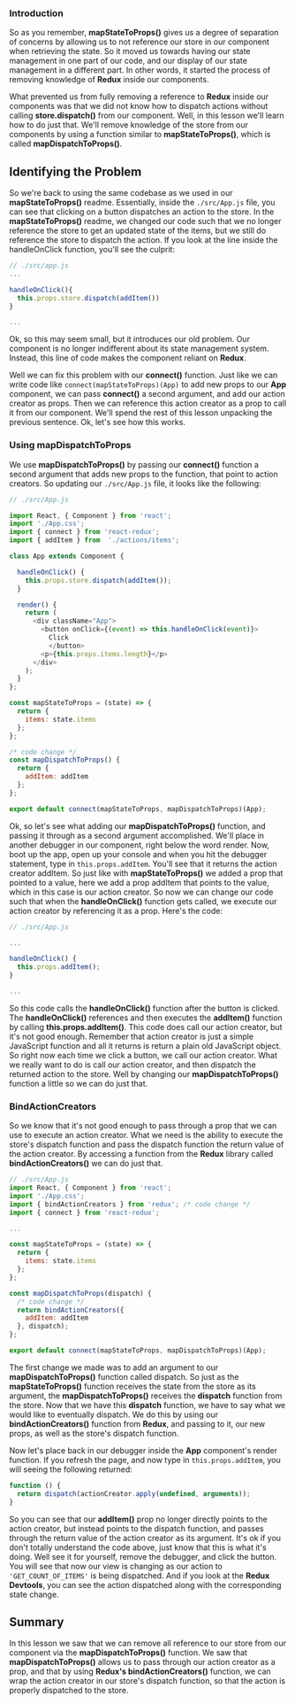 ### Introduction

So as you remember, __mapStateToProps()__ gives us a degree of separation of concerns by allowing us to not reference our store in our component when retrieving the state. So it moved us towards having our state management in one part of our code, and our display of our state management in a different part. In other words, it started the process of removing knowledge of __Redux__ inside our components.  

What prevented us from fully removing a reference to __Redux__ inside our components was that we did not know how to dispatch actions without calling __store.dispatch()__ from our component.  Well, in this lesson we'll learn how to do just that. We'll remove knowledge of the store from our components by using a function similar to __mapStateToProps()__, which is called __mapDispatchToProps()__.

## Identifying the Problem

So we're back to using the same codebase as we used in our __mapStateToProps()__ readme.  Essentially, inside the `./src/App.js` file, you can see that clicking on a button dispatches an action to the store. In the __mapStateToProps()__ readme, we changed our code such that we no longer reference the store to get an updated state of the items, but we still do reference the store to dispatch the action.  If you look at the line inside the handleOnClick function, you'll see the culprit:

```javascript
// ./src/app.js 
...

handleOnClick(){
  this.props.store.dispatch(addItem())
}

...
```

Ok, so this may seem small, but it introduces our old problem. Our component is no longer indifferent about its state management system. Instead, this line of code makes the component reliant on __Redux__.  

Well we can fix this problem with our __connect()__ function. Just like we can write code like `connect(mapStateToProps)(App)` to add new props to our __App__ component, we can pass __connect()__ a second argument, and add our action creator as props. Then we can reference this action creator as a prop to call it from our component. We'll spend the rest of this lesson unpacking the previous sentence. Ok, let's see how this works.

### Using mapDispatchToProps

We use __mapDispatchToProps()__ by passing our __connect()__ function a second argument that adds new props to the function, that point to action creators. So updating our `./src/App.js` file, it looks like the following:

``` javascript
// ./src/App.js

import React, { Component } from 'react';
import './App.css';
import { connect } from 'react-redux';
import { addItem } from  './actions/items';

class App extends Component {

  handleOnClick() {
    this.props.store.dispatch(addItem());
  }

  render() {
    return (
      <div className="App">
        <button onClick={(event) => this.handleOnClick(event)}>
          Click
          </button>
        <p>{this.props.items.length}</p>
      </div>
    );
  }
};

const mapStateToProps = (state) => {
  return {
    items: state.items
  };
};

/* code change */
const mapDispatchToProps() {
  return {
    addItem: addItem
  };
};

export default connect(mapStateToProps, mapDispatchToProps)(App);
```

Ok, so let's see what adding our __mapDispatchToProps()__ function, and passing it through as a second argument accomplished. We'll place in another debugger in our component, right below the word render. Now, boot up the app, open up your console and when you hit the debugger statement, type in `this.props.addItem`.  You'll see that it returns the action creator addItem. So just like with __mapStateToProps()__ we added a prop that pointed to a value, here we add a prop addItem that points to the value, which in this case is our action creator. So now we can change our code such that when the __handleOnClick()__ function gets called, we execute our action creator by referencing it as a prop. Here's the code:

```javascript
// ./src/App.js

...

handleOnClick() {
  this.props.addItem();
}

... 
```

So this code calls the __handleOnClick()__ function after the button is clicked. The __handleOnClick()__ references and then executes the __addItem()__ function by calling __this.props.addItem()__.  This code does call our action creator, but it's not good enough. Remember that action creator is just a simple JavaScript function and all it returns is return a plain old JavaScript object. So right now each time we click a button, we call our action creator. What we really want to do is call our action creator, and then dispatch the returned action to the store. Well by changing our __mapDispatchToProps()__ function a little so we can do just that.  

### BindActionCreators

So we know that it's not good enough to pass through a prop that we can use to execute an action creator. What we need is the ability to execute the store's dispatch function and pass the dispatch function the return value of the action creator. By accessing a function from the __Redux__ library called __bindActionCreators()__ we can do just that.  

```javascript
// ./src/App.js
import React, { Component } from 'react';
import './App.css';
import { bindActionCreators } from 'redux'; /* code change */
import { connect } from 'react-redux';

...

const mapStateToProps = (state) => {
  return {
    items: state.items
  };
};

const mapDispatchToProps(dispatch) {
  /* code change */
  return bindActionCreators({
    addItem: addItem
  }, dispatch);
};

export default connect(mapStateToProps, mapDispatchToProps)(App);
```

The first change we made was to add an argument to our __mapDispatchToProps()__ function called dispatch. So just as the __mapStateToProps()__ function receives the state from the store as its argument, the __mapDispatchToProps()__ receives the __dispatch__ function from the store. Now that we have this __dispatch__ function, we have to say what we would like to eventually dispatch. We do this by using our __bindActionCreators()__ function from __Redux__, and passing to it, our new props, as well as the store's dispatch function.  

Now let's place back in our debugger inside the __App__ component's render function. If you refresh the page, and now type in `this.props.addItem`, you will seeing the following returned:

```javascript
function () {
  return dispatch(actionCreator.apply(undefined, arguments));
}
```

So you can see that our __addItem()__ prop no longer directly points to the action creator, but instead points to the dispatch function, and passes through the return value of the action creator as its argument. It's ok if you don't totally understand the code above, just know that this is what it's doing. Well see it for yourself, remove the debugger, and click the button.  You will see that now our view is changing as our action to `'GET_COUNT_OF_ITEMS'` is being dispatched.  And if you look at the __Redux Devtools__, you can see the action dispatched along with the corresponding state change.

## Summary

In this lesson we saw that we can remove all reference to our store from our component via the __mapDispatchToProps()__ function. We saw that __mapDispatchToProps()__ allows us to pass through our action creator as a prop, and that by using __Redux's bindActionCreators()__ function, we can wrap the action creator in our store's dispatch function, so that the action is properly dispatched to the store.
